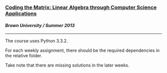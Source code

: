 <a href="https://www.coursera.org/course/matrix"><h3>Coding the Matrix: Linear Algebra through Computer Science Applications</h3></a>
<h4><i>Brown University / Summer 2013</i></h4>
<hr>
<p>The course uses Python 3.3.2.</p>
<p>For each weekly assignment, there should be the required dependencies in the relative folder.</p>
<p>Take note that there are missing solutions in the later weeks.</p>

